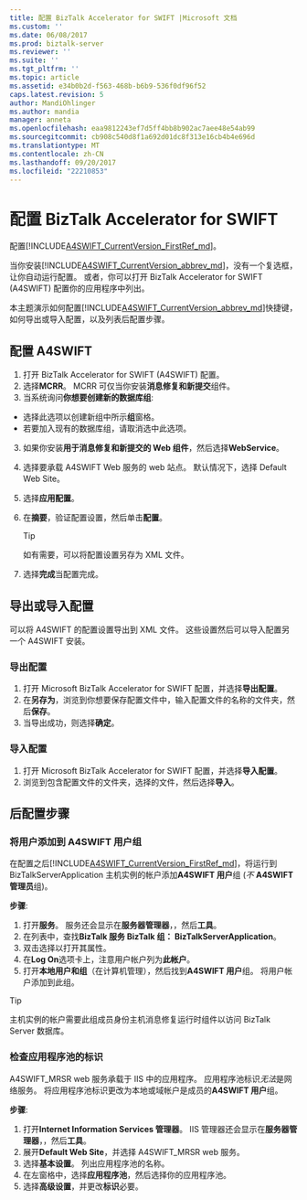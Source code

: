 ```yaml
---
title: 配置 BizTalk Accelerator for SWIFT |Microsoft 文档
ms.custom: ''
ms.date: 06/08/2017
ms.prod: biztalk-server
ms.reviewer: ''
ms.suite: ''
ms.tgt_pltfrm: ''
ms.topic: article
ms.assetid: e34b0b2d-f563-468b-b6b9-536f0df96f52
caps.latest.revision: 5
author: MandiOhlinger
ms.author: mandia
manager: anneta
ms.openlocfilehash: eaa9812243ef7d5ff4bb8b902ac7aee48e54ab99
ms.sourcegitcommit: cb908c540d8f1a692d01dc8f313e16cb4b4e696d
ms.translationtype: MT
ms.contentlocale: zh-CN
ms.lasthandoff: 09/20/2017
ms.locfileid: "22210853"
---
```

# <a name="configure-biztalk-accelerator-for-swift"></a>配置 BizTalk Accelerator for SWIFT

配置[!INCLUDE[A4SWIFT_CurrentVersion_FirstRef_md](../../includes/a4swift-currentversion-firstref-md.md)]。 

当你安装[!INCLUDE[A4SWIFT_CurrentVersion_abbrev_md](../../includes/a4swift-currentversion-abbrev-md.md)]，没有一个复选框，让你自动运行配置。 或者，你可以打开 BizTalk Accelerator for SWIFT (A4SWIFT) 配置你的应用程序中列出。

本主题演示如何配置[!INCLUDE[A4SWIFT_CurrentVersion_abbrev_md](../../includes/a4swift-currentversion-abbrev-md.md)]快捷键，如何导出或导入配置，以及列表后配置步骤。

## <a name="configure-a4swift"></a>配置 A4SWIFT

1. 打开 BizTalk Accelerator for SWIFT (A4SWIFT) 配置。
2. 选择**MCRR**。 MCRR 可仅当你安装**消息修复和新提交**组件。
3. 当系统询问**你想要创建新的数据库组**:

  * 选择此选项以创建新组中所示**组**窗格。 
  * 若要加入现有的数据库组，请取消选中此选项。

3. 如果你安装**用于消息修复和新提交的 Web 组件**，然后选择**WebService**。
4. 选择要承载 A4SWIFT Web 服务的 web 站点。 默认情况下，选择 Default Web Site。
5. 选择**应用配置**。
6. 在**摘要**，验证配置设置，然后单击**配置**。 

    > [!TIP] 
    > 如有需要，可以将配置设置另存为 XML 文件。

7. 选择**完成**当配置完成。

## <a name="export-or-import-a-configuration"></a>导出或导入配置
可以将 A4SWIFT 的配置设置导出到 XML 文件。 这些设置然后可以导入配置另一个 A4SWIFT 安装。 

### <a name="export-the-configuration"></a>导出配置

1. 打开 Microsoft BizTalk Accelerator for SWIFT 配置，并选择**导出配置**。
2. 在**另存为**，浏览到你想要保存配置文件中，输入配置文件的名称的文件夹，然后**保存**。
3. 当导出成功，则选择**确定**。

### <a name="import-a-configuration"></a>导入配置
1. 打开 Microsoft BizTalk Accelerator for SWIFT 配置，并选择**导入配置**。
2. 浏览到包含配置文件的文件夹，选择的文件，然后选择**导入**。

## <a name="post-configuration-steps"></a>后配置步骤

### <a name="add-users-to-the-a4swift-users-group"></a>将用户添加到 A4SWIFT 用户组

在配置之后[!INCLUDE[A4SWIFT_CurrentVersion_FirstRef_md](../../includes/a4swift-currentversion-firstref-md.md)]，将运行到 BizTalkServerApplication 主机实例的帐户添加**A4SWIFT 用户**组 (*不* **A4SWIFT 管理员**组)。 

**步骤**:

1. 打开**服务**。 服务还会显示在**服务器管理器**，，然后**工具**。 
2. 在列表中，查找**BizTalk 服务 BizTalk 组： BizTalkServerApplication**。 
3. 双击选择以打开其属性。
4. 在**Log On**选项卡上，注意用户帐户列为**此帐户**。
5. 打开**本地用户和组**（在计算机管理），然后找到**A4SWIFT 用户**组。 将用户帐户添加到此组。

> [!TIP] 
> 主机实例的帐户需要此组成员身份主机消息修复运行时组件以访问 BizTalk Server 数据库。

### <a name="check-the-identity-of-the-application-pool"></a>检查应用程序池的标识
A4SWIFT_MRSR web 服务承载于 IIS 中的应用程序。 应用程序池标识*无法*是网络服务。 将应用程序池标识更改为本地或域帐户是成员的**A4SWIFT 用户**组。

**步骤**:

1. 打开**Internet Information Services 管理器**。 IIS 管理器还会显示在**服务器管理器**，，然后**工具**。 
2. 展开**Default Web Site**，并选择 A4SWIFT_MRSR web 服务。 
3. 选择**基本设置**。 列出应用程序池的名称。
4. 在左窗格中，选择**应用程序池**，然后选择你的应用程序池。
5. 选择**高级设置**，并更改**标识**必要。